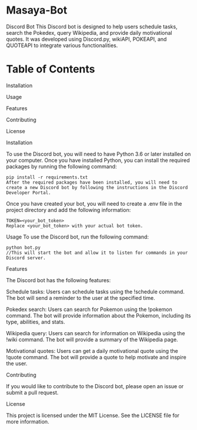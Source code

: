 # Masaya-Bot
Discord Bot
This Discord bot is designed to help users schedule tasks, search the Pokedex, query Wikipedia, and provide daily motivational quotes. It was developed using Discord.py, wikiAPI, POKEAPI, and QUOTEAPI to integrate various functionalities.

# Table of Contents
Installation

Usage

Features

Contributing

License

Installation

To use the Discord bot, you will need to have Python 3.6 or later installed on your computer. Once you have installed Python, you can install the required packages by running the following command:

```
pip install -r requirements.txt
After the required packages have been installed, you will need to create a new Discord bot by following the instructions in the Discord Developer Portal.
```

Once you have created your bot, you will need to create a .env file in the project directory and add the following information:

```
TOKEN=<your_bot_token>
Replace <your_bot_token> with your actual bot token.
```

Usage
To use the Discord bot, run the following command:

```
python bot.py
//This will start the bot and allow it to listen for commands in your Discord server.
```
Features

The Discord bot has the following features:

Schedule tasks: Users can schedule tasks using the !schedule command. The bot will send a reminder to the user at the specified time.

Pokedex search: Users can search for Pokemon using the !pokemon command. The bot will provide information about the Pokemon, including its type, abilities, and stats.

Wikipedia query: Users can search for information on Wikipedia using the !wiki command. The bot will provide a summary of the Wikipedia page.

Motivational quotes: Users can get a daily motivational quote using the !quote command. The bot will provide a quote to help motivate and inspire the user.

Contributing

If you would like to contribute to the Discord bot, please open an issue or submit a pull request.

License

This project is licensed under the MIT License. See the LICENSE file for more information.
